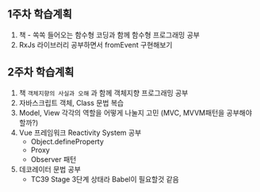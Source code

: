 
## 1주차 학습계획
1. 책 - 쏙쏙 들어오는 함수형 코딩과 함께 함수형 프로그래밍 공부
2. RxJs 라이브러리 공부하면서 fromEvent 구현해보기



## 2주차 학습계획
1. 책 `객체지향의 사실과 오해` 과 함께 객체지향 프로그래밍 공부
2. 자바스크립트 객체, Class 문법 복습
3. Model, View 각각의 역할을 어떻게 나눌지 고민 (MVC, MVVM패턴을 공부해야할까?)
4. Vue 프레임워크 Reactivity System 공부
    - Object.defineProperty
    - Proxy
    - Observer 패턴
5. 데코레이터 문법 공부
    - TC39 Stage 3단계 상태라 Babel이 필요할것 같음